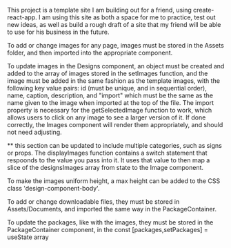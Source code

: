 This project is a template site I am building out for a friend, using create-react-app.
I am using this site as both a space for me to practice, test out new ideas, as well as build a rough draft of a site that my friend will be able to use for his business in the future.


To add or change images for any page, images must be stored in the Assets folder, and then imported into the appropriate component.


To update images in the Designs component, an object must be created and added to the array of images stored in the setImages function, and the image must be added in the same fashion as the template images, with the following key value pairs: id (must be unique, and in sequential order), name, caption, description, and "import" which must be the same as the name given to the image when imported at the top of the file. The import property is necessary for the getSelectedImage function to work, which allows users to click on any image to see a larger version of it. If done correctly, the Images component will render them appropriately, and should not need adjusting.




** this section can be updated to include multiple categories, such as signs or props. The displayImages function contains a switch statement that respoonds to the value you pass into it. It uses that value to then map a slice of the designsImages array from state to the Image component.

To make the images uniform height, a max height can be added to the CSS class 'design-component-body'.


To add or change downloadable files, they must be stored in Assets/Documents, and imported the same way in the PackageContainer.


To update the packages, like with the images, they must be stored in the PackageContainer component, in the const [packages,setPackages] = useState array
